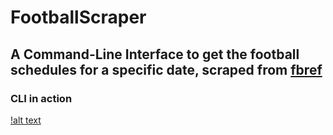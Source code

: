 # FootballScraper
## A Command-Line Interface to get the football schedules for a specific date, scraped from [fbref](https://fbref.com/en/matches/) 
### CLI in action
[!alt text](images/demonstrations.pnj)
